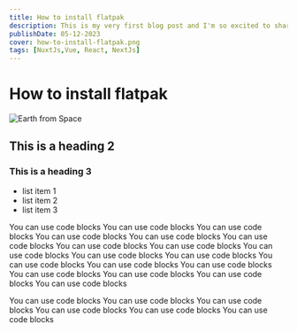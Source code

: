 ```yaml
---
title: How to install flatpak
description: This is my very first blog post and I'm so excited to share it with you!
publishDate: 05-12-2023
cover: how-to-install-flatpak.png
tags: [NuxtJs,Vue, React, NextJs]
---
```


# How to install flatpak

![Earth from Space](/images/blog/how-to-install-flatpak.png)

## This is a heading 2

### This is a heading 3

- list item 1
- list item 2
- list item 3

You can use code blocks You can use code blocks You can use code blocks You can use code blocks You can use code blocks You can use code blocks
You can use code blocks You can use code blocks You can use code blocks You can use code blocks You can use code blocks You can use code blocks
You can use code blocks You can use code blocks You can use code blocks You can use code blocks You can use code blocks You can use code blocks

You can use code blocks You can use code blocks You can use code blocks You can use code blocks You can use code blocks You can use code blocks